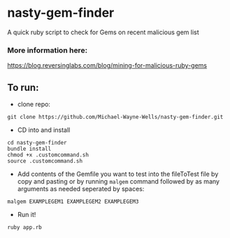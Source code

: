 # nasty-gem-finder
A quick ruby script to check for Gems on recent malicious gem list

### More information here: 
https://blog.reversinglabs.com/blog/mining-for-malicious-ruby-gems

## To run:
 * clone repo:
 
 `git clone https://github.com/Michael-Wayne-Wells/nasty-gem-finder.git`
 
 * CD into and install
 ```
 cd nasty-gem-finder
 bundle install
 chmod +x .customcommand.sh
 source .customcommand.sh
 ```
 * Add contents of the Gemfile you want to test into the fileToTest file by copy and pasting or by running `malgem` command followed by as many arguments as needed seperated by spaces:
 
 `malgem EXAMPLEGEM1 EXAMPLEGEM2 EXAMPLEGEM3`
 
 * Run it!
 
 `ruby app.rb`
 
 
 
 
